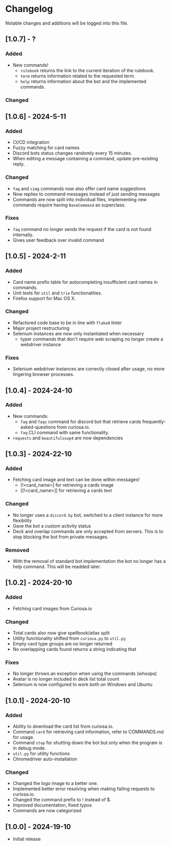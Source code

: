 # Changelog

Notable changes and additions will be logged into this file.

## \[1.0.7\] - ?

### Added

- New commands!
  - `rulebook` returns the link to the current iteration of the rulebook.
  - `term` returns information related to the requested term.
  - `help` returns information about the bot and the implemented commands.

### Changed

## \[1.0.6\] - 2024-5-11

### Added

- CI/CD integration
- Fuzzy matching for card names
- Discord bots status changes randomly every 15 minutes.
- When editing a message containing a command, update pre-existing reply.

### Changed

- `faq` and `cimg` commands now also offer card name suggestions
- Now replies to command messages instead of just sending messages
- Commands are now split into individual files, implementing new commands require having `BaseCommand` as superclass.

### Fixes

- `faq` command no longer sends the request if the card is not found internally.
- Gives user feedback over invalid command

## \[1.0.5\] - 2024-2-11

### Added

- Card name prefix table for autocompleting insufficient card names in commands.
- Unit tests for `util` and `trie` functionalities.
- Firefox support for Mac OS X.

### Changed

- Refactored code base to be in line with `flake8` linter
- Major project restructuring
- Selenium instances are now only instantiated when necessary
  - typer commands that don't require web scraping no longer create a webdriver instance

### Fixes

- Selenium webdriver instances are correctly closed after usage, no more lingering browser processes.

## \[1.0.4\] - 2024-24-10

### Added

- New commands:
  - `faq` and `faqs` command for discord bot that retrieve cards frequently-asked-questions from curiosa.io.
  - `faq` CLI command with same functionality.
- `requests` and `beautifulsoup4` are now dependencies

## \[1.0.3\] - 2024-22-10

### Added

- Fetching card image and text can be done within messages!
  - \[!\<card_name>\] for retrieving a cards image
  - \[\[!\<card_name>\]\] for retrieving a cards text

### Changed

- No longer uses a `discord.by` bot, switched to a client instance for more flexibility
- Gave the bot a custom activity status
- Deck and overlap commands are only accepted from servers. This is to stop blocking the bot from private messages.

### Removed

- With the removal of standard bot implementation the bot no longer has a help command. This will be readded later.

## \[1.0.2\] - 2024-20-10

### Added

- Fetching card images from Curiosa.io

### Changed

- Total cards also now give spellbook/atlas split
- Utility functionality shifted from `curiosa.py` to `util.py`
- Empty card type groups are no longer returned
- No overlapping cards found returns a string indicating that

### Fixes

- No longer throws an exception when using the commands (whoops)
- Avatar is no longer included in deck list total count
- Selenium is now configured to work both on Windows and Ubuntu

## \[1.0.1\] - 2024-20-10

### Added

- Ability to download the card list from curiosa.io.
- Command `card` for retrieving card information, refer to COMMANDS.md for usage.
- Command `stop` for shutting down the bot but only when the program is in debug mode.
- `util.py` for utility functions
- Chromedriver auto-installation

### Changed

- Changed the logo image to a better one.
- Implemented better error resolving when making failing requests to curiosa.io.
- Changed the command prefix to ! instead of $.
- Improved documentation, fixed typos
- Commands are now categorized

## \[1.0.0\] - 2024-19-10

- Initial release
